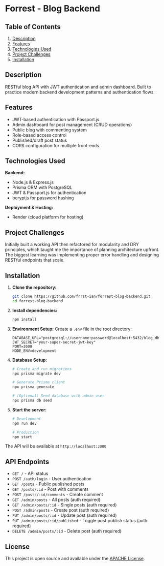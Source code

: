 # Forrest - Blog Backend

## Table of Contents
1. [Description](#description)
2. [Features](#features)
3. [Technologies Used](#technologies-used)
4. [Project Challenges](#project-challenges)
5. [Installation](#installation)

## Description
RESTful blog API with JWT authentication and admin dashboard. Built to practice modern backend development patterns and authentication flows.

## Features
- JWT-based authentication with Passport.js
- Admin dashboard for post management (CRUD operations)
- Public blog with commenting system
- Role-based access control
- Published/draft post status
- CORS configuration for multiple front-ends

## Technologies Used
**Backend:**
- Node.js & Express.js
- Prisma ORM with PostgreSQL
- JWT & Passport.js for authentication
- bcryptjs for password hashing

**Deployment & Hosting:**
- Render (cloud platform for hosting)

## Project Challenges
Initially built a working API then refactored for modularity and DRY principles, which taught me the importance of planning architecture upfront. The biggest learning was implementing proper error handling and designing RESTful endpoints that scale.

## Installation

1. **Clone the repository:**
   ```bash
   git clone https://github.com/frrst-ian/forrest-blog-backend.git
   cd forrest-blog-backend
   ```

2. **Install dependencies:**
   ```bash
   npm install
   ```

3. **Environment Setup:**
   Create a `.env` file in the root directory:
   ```env
   DATABASE_URL="postgresql://username:password@localhost:5432/blog_db"
   JWT_SECRET="your-super-secret-jwt-key"
   PORT=3000
   NODE_ENV=development
   ```

4. **Database Setup:**
   ```bash
   # Create and run migrations
   npx prisma migrate dev
   
   # Generate Prisma client
   npx prisma generate
   
   # (Optional) Seed database with admin user
   npx prisma db seed
   ```

5. **Start the server:**
   ```bash
   # Development
   npm run dev
   
   # Production
   npm start
   ```

The API will be available at `http://localhost:3000`

## API Endpoints
- `GET /` - API status
- `POST /auth/login` - User authentication
- `GET /posts` - Public published posts
- `GET /posts/:id` - Post with comments
- `POST /posts/:id/comments` - Create comment
- `GET /admin/posts` - All posts (auth required)
- `GET /admin/posts/:id` - Single posts (auth required)
- `POST /admin/posts` - Create post (auth required)
- `PUT /admin/posts/:id` - Update post (auth required)
- `PUT /admin/posts/:id/published` - Toggle post publish status (auth required)
- `DELETE /admin/posts/:id` - Delete post (auth required)

## License
This project is open source and available under the [APACHE License](LICENSE).
